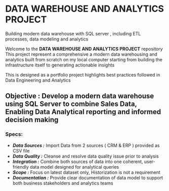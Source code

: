 # DATA WAREHOUSE AND ANALYTICS PROJECT

Building modern data warehouse with SQL server , including ETL processes, data modeling and analytics

Welcome to the **DATA WAREHOUSE AND ANALYTICS PROJECT** repository 
This project represent a comprehensive a modern data warehousing and analytics built from scratch on my local computer starting from building the infrastructure itself to 
generating actionable insights 

This is designed as a portfolio project highlights best practices followed in Data Engineering and Analytics

## Objective : Develop a modern data warehouse using SQL Server to combine Sales Data, Enabling Data Analytical reporting and informed decision making

### **Specs:**

- ***Data Sources :*** Import Data from 2 sources ( CRM & ERP ) provided as CSV file
- ***Data Quality :*** Cleanse and resolve data quality issue prior to analysis
- ***Integration :*** Combine both sources of data into one coherent, user-friendly data model designed for analytical queries
- ***Scope :*** Focus on latest dataset only, Historization is not a requirement
- ***Documentation :*** Provide clear documentation of data model to support both business stakeholders and analytics teams

